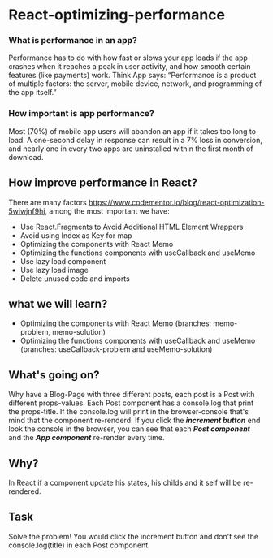 # React-optimizing-performance

### What is performance in an app?

Performance has to do with how fast or slows your app loads if the app crashes when it reaches a peak in user activity, and how smooth certain features (like payments) work. Think App says: “Performance is a product of multiple factors: the server, mobile device, network, and programming of the app itself.”

### How important is app performance?

Most (70%) of mobile app users will abandon an app if it takes too long to load. A one-second delay in response can result in a 7% loss in conversion, and nearly one in every two apps are uninstalled within the first month of download.

## How improve performance in React?

There are many factors https://www.codementor.io/blog/react-optimization-5wiwjnf9hj, among the most important we have:

- Use React.Fragments to Avoid Additional HTML Element Wrappers
- Avoid using Index as Key for map
- Optimizing the components with React Memo
- Optimizing the functions components with useCallback and useMemo
- Use lazy load component
- Use lazy load image
- Delete unused code and imports

## what we will learn?

- Optimizing the components with React Memo (branches: memo-problem, memo-solution)
- Optimizing the functions components with useCallback and useMemo (branches: useCallback-problem and useMemo-solution)

## What's going on?

Why have a Blog-Page with three different posts, each post is a Post with different props-values.
Each Post component has a console.log that print the props-title.
If the console.log will print in the browser-console that's mind that the component re-renderd.
If you click the **_increment button_** end look the console in the browser, you can see that each **_Post component_** and the **_App component_** re-render every time.

## Why?

In React if a component update his states, his childs and it self will be re-rendered.
## Task

Solve the problem!
You would click the increment button and don't see the console.log(title) in each Post component.
